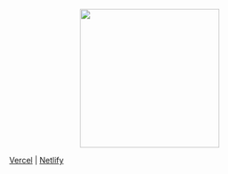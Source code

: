 <p align="center">
<img src="https://github.com/ponochovny/yogi/assets/33097994/89983162-53f0-4ac7-96d1-48b0fd7a0d20" width="250" height="250">
</p>

[Vercel](https://yogi-blush.vercel.app/) | [Netlify](https://yogi-platform.netlify.app/)
